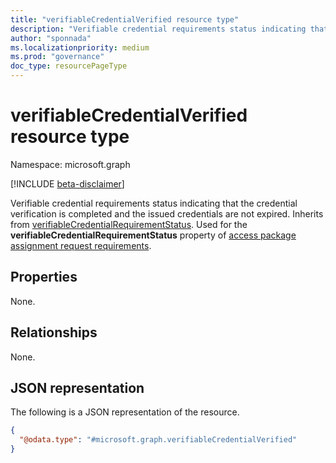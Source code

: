 ```yaml
---
title: "verifiableCredentialVerified resource type"
description: "Verifiable credential requirements status indicating that the credential verification is completed and the issued credentials are not expired."
author: "sponnada"
ms.localizationpriority: medium
ms.prod: "governance"
doc_type: resourcePageType
---
```


# verifiableCredentialVerified resource type

Namespace: microsoft.graph

[!INCLUDE [beta-disclaimer](../../includes/beta-disclaimer.md)]

Verifiable credential requirements status indicating that the credential verification is completed and the issued credentials are not expired.
Inherits from [verifiableCredentialRequirementStatus](../resources/verifiablecredentialrequirementstatus.md).
Used for the **verifiableCredentialRequirementStatus** property of [access package assignment request requirements](accessPackageAssignmentRequestRequirements.md).


## Properties
None.

## Relationships
None.

## JSON representation
The following is a JSON representation of the resource.
<!-- {
  "blockType": "resource",
  "@odata.type": "microsoft.graph.verifiableCredentialVerified"
}
-->
``` json
{
  "@odata.type": "#microsoft.graph.verifiableCredentialVerified"
}
```
